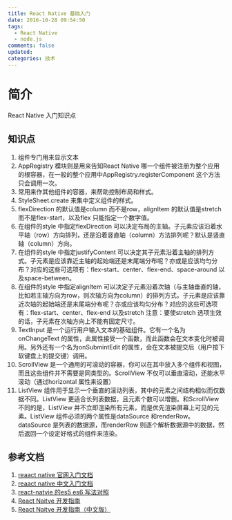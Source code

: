 ```yaml
---
title: React Native 基础入门
date: 2016-10-28 09:54:50
tags:
  - React Native
  - node.js
comments: false
updated:
categories: 技术
---
```


# 简介
React Native 入门知识点

<!--more-->

## 知识点

1. <Text> 组件专门用来显示文本
2. AppRegistry 模块则是用来告知React Native 哪一个组件被注册为整个应用的根容器，在一般的整个应用中AppRegistry.registerComponent 这个方法只会调用一次。
3. <View> 常用来作其他组件的容器，来帮助控制布局和样式。
4. StyleSheet.create 来集中定义组件的样式。
5. flexDirection 的默认值是column 而不是row，alignItem 的默认值是stretch 而不是flex-start，以及flex 只能指定一个数字值。
6. 在组件的style 中指定flexDirection 可以决定布局的主轴。子元素应该沿着水平轴（row）方向排列，还是沿着竖直轴（column）方法排列呢？默认是竖直轴（column）方向。
7. 在组件的style 中指定justifyContent 可以决定其子元素沿着主轴的排列方式。子元素是应该靠近主轴的起始端还是末尾端分布呢？亦或是应该均匀分布？对应的这些可选项有：flex-start、center、flex-end、space-around 以及space-between。
8. 在组件的style 中指定alignItem 可以决定子元素沿着次轴（与主轴垂直的轴，比如若主轴方向为row，则次轴方向为column）的排列方式。子元素是应该靠近次轴的起始端还是末尾端分布呢？亦或应该均匀分布？对应的这些可选项有：flex-start、center、flex-end 以及stretch 注意：要使stretch 选项生效的话，子元素在次轴方向上不能有固定尺寸。
9. TextInput 是一个运行用户输入文本的基础组件。它有一个名为onChangeText 的属性，此属性接受一个函数，而此函数会在文本变化时被调用。另外还有一个名为onSubmintEdit 的属性，会在文本被提交后（用户按下软键盘上的提交键）调用。
10. ScrollView 是一个通用的可滚动的容器，你可以在其中放入多个组件和视图，而且这些组件并不需要是同类型的。ScrollView 不仅可以垂直滚动，还能水平滚动（通过horizontal 属性来设置）
11. ListView 组件用于显示一个垂直的滚动列表，其中的元素之间结构相似而仅数据不同。ListView 更适合长列表数据，且元素个数可以增删。和ScrollView 不同的是，ListView 并不立即渲染所有元素，而是优先渲染屏幕上可见的元素。ListView 组件必须的两个属性是dataSource 和renderRow。dataSource 是列表的数据源，而renderRow 则逐个解析数据源中的数据，然后返回一个设定好格式的组件来渲染。

## 参考文档

1. [reaact native 官网入门文档](https://facebook.github.io/react-native/docs/getting-started.html)
2. [reaact native 中文入门文档](http://reactnative.cn/docs/0.31/getting-started.html#content)
3. [react-natvie 的es5 es6 写法对照](http://bbs.reactnative.cn/topic/15/react-react-native-%E7%9A%84es5-es6%E5%86%99%E6%B3%95%E5%AF%B9%E7%85%A7%E8%A1%A8  )
4. [React Naitve 开发指南](http://makeitopen.com/tutorials/building-the-f8-app/planning/ )
5. [React Naitve 开发指南（中文版）](http://f8-app.liaohuqiu.net/tutorials/building-the-f8-app/planning/ )
